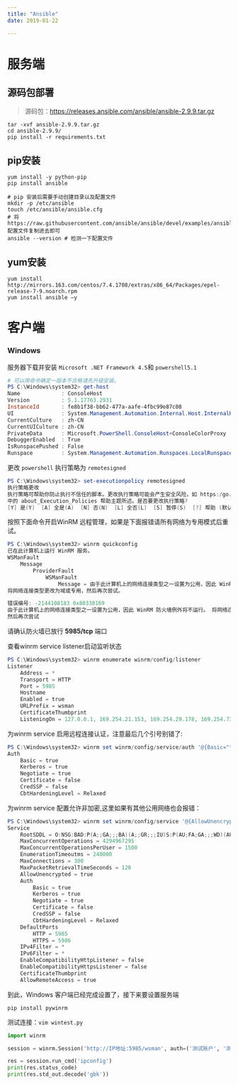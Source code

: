 ```yaml
---
title: "Ansible"
date: 2019-01-22

---
```


# 服务端

## 源码包部署

> 源码包：https://releases.ansible.com/ansible/ansible-2.9.9.tar.gz

```shell
tar -xvf ansible-2.9.9.tar.gz
cd ansible-2.9.9/
pip install -r requirements.txt
```

## pip安装

```shell
yum install -y python-pip
pip install ansible

# pip 安装后需要手动创建目录以及配置文件
mkdir -p /etc/ansible
touch /etc/ansible/ansible.cfg
# 将 https://raw.githubusercontent.com/ansible/ansible/devel/examples/ansible.cfg 配置文件复制进去即可
ansible --version # 检测一下配置文件
```

## yum安装

```shell
yum install http://mirrors.163.com/centos/7.4.1708/extras/x86_64/Packages/epel-release-7-9.noarch.rpm
yum install ansible –y
```
# 客户端
### Windows
服务器下载并安装 `Microsoft .NET Framework 4.5`和 `powershell5.1`

```powershell
# 可以用命令确定一版本不合格请先升级安装。
PS C:\Windows\system32> get-host
Name             : ConsoleHost
Version          : 5.1.17763.2931
InstanceId       : fe8b1f38-bb62-477a-aafe-4fbc99e87c08
UI               : System.Management.Automation.Internal.Host.InternalHostUserInterface
CurrentCulture   : zh-CN
CurrentUICulture : zh-CN
PrivateData      : Microsoft.PowerShell.ConsoleHost+ConsoleColorProxy
DebuggerEnabled  : True
IsRunspacePushed : False
Runspace         : System.Management.Automation.Runspaces.LocalRunspace
```

更改 `powershell` 执行策略为 `remotesigned`

```powershell
PS C:\Windows\system32> set-executionpolicy remotesigned
执行策略更改
执行策略可帮助你防止执行不信任的脚本。更改执行策略可能会产生安全风险，如 https:/go.microsoft.com/fwlink/?LinkID=135170
中的 about_Execution_Policies 帮助主题所述。是否要更改执行策略?
[Y] 是(Y)  [A] 全是(A)  [N] 否(N)  [L] 全否(L)  [S] 暂停(S)  [?] 帮助 (默认值为“N”): y
```

按照下面命令开启WinRM 远程管理，如果是下面报错请所有网络为专用模式后重试。

```powershell
PS C:\Windows\system32> winrm quickconfig
已在此计算机上运行 WinRM 服务。
WSManFault
    Message
        ProviderFault
            WSManFault
                Message = 由于此计算机上的网络连接类型之一设置为公用，因此 WinRM 防火墙例外将不运行。 
将网络连接类型更改为域或专用，然后再次尝试。

错误编号: -2144108183 0x80338169
由于此计算机上的网络连接类型之一设置为公用，因此 WinRM 防火墙例外将不运行。 将网络连接类型更改为域或专用，
然后再次尝试
```
请确认防火墙已放行 **5985/tcp** 端口

查看winrm service listener启动监听状态
```powershell
PS C:\Windows\system32> winrm enumerate winrm/config/listener
Listener
    Address = *
    Transport = HTTP
    Port = 5985
    Hostname
    Enabled = true
    URLPrefix = wsman
    CertificateThumbprint
    ListeningOn = 127.0.0.1, 169.254.21.153, 169.254.29.178, 169.254.73.237, 169.254.211.164, 192.168.76.177, 192.168.123.6, ::1, fe80::490:f6a2:47a9:49ed%7, fe80::1da2:7c3:84eb:8a46%22, fe80::5de7:82fa:489:1db2%13, fe80::61cd:d854:52ec:9f2c%15, fe80::c45b:2708:c937:d3a4%8, fe80::e5e6:ea99:681c:1599%19
```
为winrm service 启用远程连接认证，注意最后几个引号别错了:

```powershell
PS C:\Windows\system32> winrm set winrm/config/service/auth '@{Basic="true"}'
Auth
    Basic = true
    Kerberos = true
    Negotiate = true
    Certificate = false
    CredSSP = false
    CbtHardeningLevel = Relaxed
```

为winrm service 配置允许非加密,这里如果有其他公用网络也会报错：

```powershell
PS C:\Windows\system32> winrm set winrm/config/service '@{AllowUnencrypted="true"}'
Service
    RootSDDL = O:NSG:BAD:P(A;;GA;;;BA)(A;;GR;;;IU)S:P(AU;FA;GA;;;WD)(AU;SA;GXGW;;;WD)
    MaxConcurrentOperations = 4294967295
    MaxConcurrentOperationsPerUser = 1500
    EnumerationTimeoutms = 240000
    MaxConnections = 300
    MaxPacketRetrievalTimeSeconds = 120
    AllowUnencrypted = true
    Auth
        Basic = true
        Kerberos = true
        Negotiate = true
        Certificate = false
        CredSSP = false
        CbtHardeningLevel = Relaxed
    DefaultPorts
        HTTP = 5985
        HTTPS = 5986
    IPv4Filter = *
    IPv6Filter = *
    EnableCompatibilityHttpListener = false
    EnableCompatibilityHttpsListener = false
    CertificateThumbprint
    AllowRemoteAccess = true
```

到此，Windows 客户端已经完成设置了，接下来要设置服务端

```shell
pip install pywinrm
```

测试连接：`vim wintest.py`

```python
import winrm

session = winrm.Session('http://IP地址:5985/wsman', auth=('测试账户', '测试密码'))

res = session.run_cmd('ipconfig')
print(res.status_code)
print(res.std_out.decode('gbk'))
```